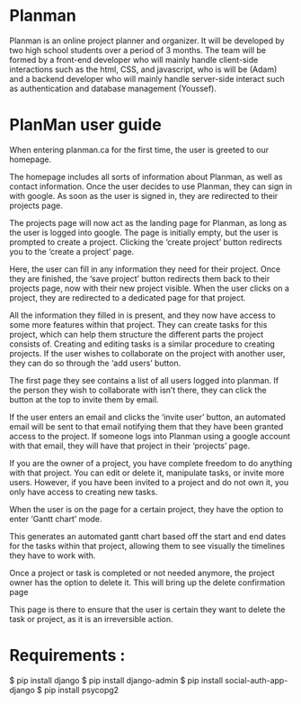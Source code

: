 # Planman

Planman is an online project planner and organizer. It will be developed by two high school students over a period of 3 months. The team will be formed by a front-end developer who will mainly handle client-side interactions such as the html, CSS, and javascript, who is will be (Adam) and a backend developer who will mainly handle server-side interact such as authentication and database management (Youssef).


# PlanMan user guide

When entering planman.ca for the first time, the user is greeted to our homepage.

The homepage includes all sorts of information about Planman, as well as contact information. Once the user decides to use Planman, they can sign in with google. As soon as the user is signed in, they are redirected to their projects page.

The projects page will now act as the landing page for Planman, as long as the user is logged into google. The page is initially empty, but the user is prompted to create a project. Clicking the ‘create project’ button redirects you to the ‘create a project’ page.

Here, the user can fill in any information they need for their project. Once they are finished, the ‘save project’ button redirects them back to their projects page, now with their new project visible. When the user clicks on a project, they are redirected to a dedicated page for that project.

All the information they filled in is present, and they now have access to some more features within that project. They can create tasks for this project, which can help them structure the different parts the project consists of. Creating and editing tasks is a similar procedure to creating projects. If the user wishes to collaborate on the project with another user, they can do so through the ‘add users’ button.

The first page they see contains a list of all users logged into planman. If the person they wish to collaborate with isn’t there, they can click the button at the top to invite them by email.


If the user enters an email and clicks the ‘invite user’ button, an automated email will be sent to that email notifying them that they have been granted access to the project. If someone logs into Planman using a google account with that email, they will have that project in their ‘projects’ page.

If you are the owner of a project, you have complete freedom to do anything with that project. You can edit or delete it, manipulate tasks, or invite more users. However, if you have been invited to a project and do not own it, you only have access to creating new tasks.

When the user is on the page for a certain project, they have the option to enter ‘Gantt chart’ mode.



This generates an automated gantt chart based off the start and end dates for the tasks within that project, allowing them to see visually the timelines they have to work with.




Once a project or task is completed or not needed anymore, the project owner has the option to delete it. This will bring up the delete confirmation page



This page is there to ensure that the user is certain they want to delete the task or project, as it is an irreversible action.





# Requirements :
$ pip install django
$ pip install django-admin
$ pip install social-auth-app-django
$ pip install psycopg2